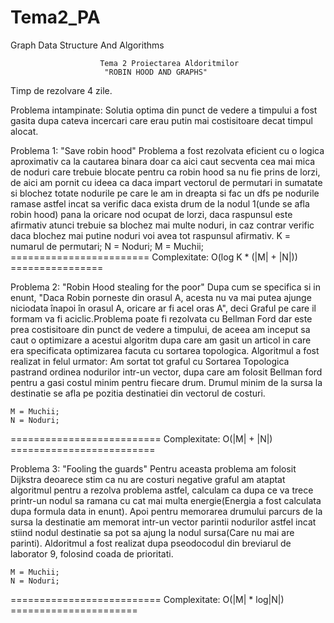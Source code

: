 # Tema2_PA
Graph Data Structure And Algorithms

						Tema 2 Proiectarea Aldoritmilor
						 "ROBIN HOOD AND GRAPHS"
Timp de rezolvare 4 zile.

Problema intampinate: Solutia optima din punct de vedere a timpului a fost 
					  gasita dupa cateva incercari care erau putin mai 
					  costisitoare decat timpul alocat.

Problema 1: "Save robin hood"
	Problema a fost rezolvata eficient cu o logica aproximativ ca la cautarea
	binara doar ca aici caut secventa cea mai mica de noduri care trebuie 
	blocate pentru ca robin hood sa nu fie prins de lorzi, de aici am pornit 
	cu ideea ca daca impart vectorul de permutari in sumatate si blochez 
	totate nodurile pe care le am in dreapta si fac un dfs pe nodurile ramase
	astfel incat sa verific daca exista drum de la nodul 1(unde se afla robin 
	hood) pana la oricare nod ocupat de lorzi, daca raspunsul este afirmativ 
	atunci trebuie sa blochez mai multe noduri, in caz contrar verific daca 
	blochez mai putine noduri voi avea tot raspunsul afirmativ.
	K = numarul de permutari;
	N = Noduri;
	M = Muchii;
======================== Complexitate: O(log K * (|M| + |N|)) ================

Problema 2: "Robin Hood stealing for the poor"
	Dupa cum se specifica si in enunt, "Daca Robin porneste din orasul A, 
	acesta nu va mai putea ajunge niciodata înapoi în orasul A, oricare ar 
	fi acel oras A", deci Graful pe care il formam va fi aciclic.Problema poate
	fi rezolvata cu Bellman Ford dar este prea costisitoare din punct de vedere
	a timpului, de aceea am inceput sa caut o optimizare a acestui algoritm 
	dupa care am gasit un articol in care era specificata optimizarea facuta cu
	sortarea topologica. Algoritmul a fost realizat in felul urmator: Am sortat 
	tot graful cu Sortarea Topologica pastrand ordinea nodurilor intr-un vector,
	dupa  care am folosit Bellman ford pentru a gasi costul minim pentru fiecare
	drum. Drumul minim de la sursa la destinatie se afla pe pozitia destinatiei 
	din vectorul de costuri.

	M = Muchii;
	N = Noduri;
========================== Complexitate: O(|M| + |N|) =========================

Problema 3: "Fooling the guards"
	Pentru aceasta problema am folosit Dijkstra deoarece stim ca nu are costuri 
	negative graful am ataptat algoritmul pentru a rezolva problema astfel, 
	calculam ca dupa ce va trece printr-un nodul sa ramana cu cat mai multa 
	energie(Energia a fost calculata dupa formula data in enunt). Apoi pentru 
	memorarea drumului parcurs de la sursa la destinatie am memorat intr-un 
	vector parintii nodurilor astfel incat stiind nodul destinatie sa pot sa 
	ajung la nodul sursa(Care nu mai are parinti). Aldoritmul a fost realizat 
	dupa pseodocodul din breviarul de laborator 9, folosind coada de prioritati.

	M = Muchii;
	N = Noduri;
========================== Complexitate: O(|M| * log|N|) ======================

